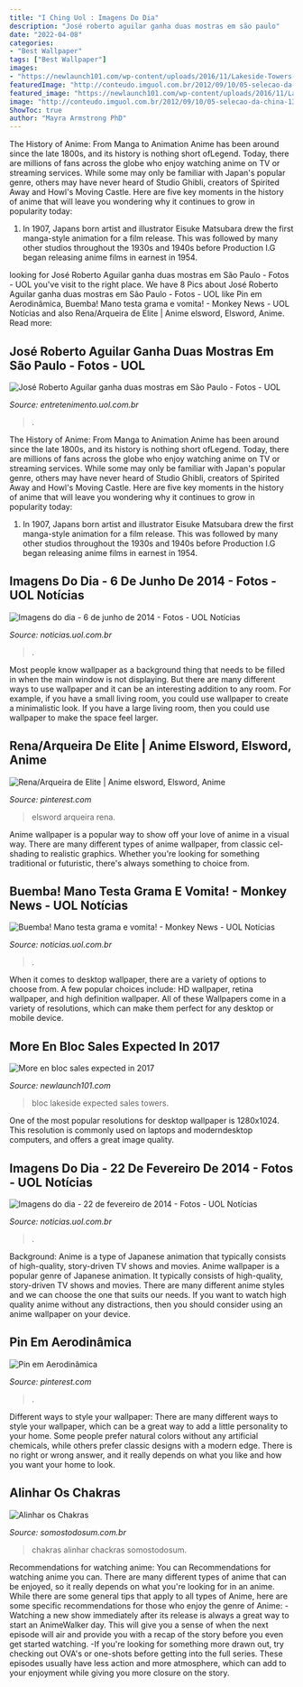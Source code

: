 ```yaml
---
title: "I Ching Uol : Imagens Do Dia"
description: "José roberto aguilar ganha duas mostras em são paulo"
date: "2022-04-08"
categories:
- "Best Wallpaper"
tags: ["Best Wallpaper"]
images:
- "https://newlaunch101.com/wp-content/uploads/2016/11/Lakeside-Towers-Jurong-En-Bloc-Singapore-1.jpg"
featuredImage: "http://conteudo.imguol.com.br/2012/09/10/05-selecao-da-china-1347313686266_500x375.jpg"
featured_image: "https://newlaunch101.com/wp-content/uploads/2016/11/Lakeside-Towers-Jurong-En-Bloc-Singapore-1.jpg"
image: "http://conteudo.imguol.com.br/2012/09/10/05-selecao-da-china-1347313686266_500x375.jpg"
ShowToc: true
author: "Mayra Armstrong PhD"
---
```



The History of Anime: From Manga to Animation
Anime has been around since the late 1800s, and its history is nothing short ofLegend. Today, there are millions of fans across the globe who enjoy watching anime on TV or streaming services. While some may only be familiar with Japan's popular genre, others may have never heard of Studio Ghibli, creators of Spirited Away and Howl's Moving Castle. Here are five key moments in the history of anime that will leave you wondering why it continues to grow in popularity today:
1) In 1907, Japans born artist and illustrator Eisuke Matsubara drew the first manga-style animation for a film release. This was followed by many other studios throughout the 1930s and 1940s before Production I.G began releasing anime films in earnest in 1954.

	

		
looking for José Roberto Aguilar ganha duas mostras em São Paulo - Fotos - UOL you've visit to the right place. We have 8 Pics about José Roberto Aguilar ganha duas mostras em São Paulo - Fotos - UOL like Pin em Aerodinâmica, Buemba! Mano testa grama e vomita! - Monkey News - UOL Notícias and also Rena/Arqueira de Elite | Anime elsword, Elsword, Anime. Read more:
		
    
## José Roberto Aguilar Ganha Duas Mostras Em São Paulo - Fotos - UOL

<img loading=lazy src="http://d.i.uol.com.br/album/joserobertoaguilar_sp2010_f_010.jpg" onerror="this.onerror=null;this.src='https://tse4.mm.bing.net/th?id=OIP.aTA6ihZidgldSDvXB3OEwwHaD3&amp;pid=15.1';" alt="José Roberto Aguilar ganha duas mostras em São Paulo - Fotos - UOL">

_Source: entretenimento.uol.com.br_

>. 

	

The History of Anime: From Manga to Animation
Anime has been around since the late 1800s, and its history is nothing short ofLegend. Today, there are millions of fans across the globe who enjoy watching anime on TV or streaming services. While some may only be familiar with Japan's popular genre, others may have never heard of Studio Ghibli, creators of Spirited Away and Howl's Moving Castle. Here are five key moments in the history of anime that will leave you wondering why it continues to grow in popularity today:
1) In 1907, Japans born artist and illustrator Eisuke Matsubara drew the first manga-style animation for a film release. This was followed by many other studios throughout the 1930s and 1940s before Production I.G began releasing anime films in earnest in 1954.

    
## Imagens Do Dia - 6 De Junho De 2014 - Fotos - UOL Notícias

<img loading=lazy src="http://conteudo.imguol.com.br/c/noticias/2014/06/06/6jun2014---metroviarios-fazem-ato-na-radial-leste-nas-imediacoes-da-estacao-tatuape-na-zona-leste-da-cidade-de-sao-paulo-no-fim-da-tarde-desta-sexta-feira-06-a-categoria-esta-paralisada-desde-essa-1402089358233_956x500.jpg" onerror="this.onerror=null;this.src='https://tse1.mm.bing.net/th?id=OIP.BkOtonvpEkYtjxESOH-DiwHaD3&amp;pid=15.1';" alt="Imagens do dia - 6 de junho de 2014 - Fotos - UOL Notícias">

_Source: noticias.uol.com.br_

>. 

	

Most people know wallpaper as a background thing that needs to be filled in when the main window is not displaying. But there are many different ways to use wallpaper and it can be an interesting addition to any room. For example, if you have a small living room, you could use wallpaper to create a minimalistic look. If you have a large living room, then you could use wallpaper to make the space feel larger.

    
## Rena/Arqueira De Elite | Anime Elsword, Elsword, Anime

<img loading=lazy src="https://i.pinimg.com/originals/6e/4c/ae/6e4cae8037f55a5878435718ec9b8279.jpg" onerror="this.onerror=null;this.src='https://tse2.mm.bing.net/th?id=OIP._AyCg_CTdcJ9enCLSSTBxAAAAA&amp;pid=15.1';" alt="Rena/Arqueira de Elite | Anime elsword, Elsword, Anime">

_Source: pinterest.com_

>elsword arqueira rena. 

	

Anime wallpaper is a popular way to show off your love of anime in a visual way. There are many different types of anime wallpaper, from classic cel-shading to realistic graphics. Whether you're looking for something traditional or futuristic, there's always something to choice from.

    
## Buemba! Mano Testa Grama E Vomita! - Monkey News - UOL Notícias

<img loading=lazy src="http://conteudo.imguol.com.br/2012/09/10/05-selecao-da-china-1347313686266_500x375.jpg" onerror="this.onerror=null;this.src='https://tse1.mm.bing.net/th?id=OIP.IeUxODiRQzxDfiVZg9yM2gHaFj&amp;pid=15.1';" alt="Buemba! Mano testa grama e vomita! - Monkey News - UOL Notícias">

_Source: noticias.uol.com.br_

>. 

	

When it comes to desktop wallpaper, there are a variety of options to choose from. A few popular choices include: HD wallpaper, retina wallpaper, and high definition wallpaper. All of these Wallpapers come in a variety of resolutions, which can make them perfect for any desktop or mobile device. 

    
## More En Bloc Sales Expected In 2017

<img loading=lazy src="https://newlaunch101.com/wp-content/uploads/2016/11/Lakeside-Towers-Jurong-En-Bloc-Singapore-1.jpg" onerror="this.onerror=null;this.src='https://tse3.mm.bing.net/th?id=OIP.Z01S405bs0rvpaXtwZGEEwHaE8&amp;pid=15.1';" alt="More en bloc sales expected in 2017">

_Source: newlaunch101.com_

>bloc lakeside expected sales towers. 

	

One of the most popular resolutions for desktop wallpaper is 1280x1024. This resolution is commonly used on laptops and moderndesktop computers, and offers a great image quality.

    
## Imagens Do Dia - 22 De Fevereiro De 2014 - Fotos - UOL Notícias

<img loading=lazy src="http://imguol.com/c/noticias/2014/02/22/22fev2014---o-fotografo-amos-nachoum-63-retratou-de-perto-a-boca-de-um-enorme-tubarao-martelo-durante-uma-expedicao-ao-largo-da-costa-de-bimini-nas-bahamas-1393078515469_956x364.jpg" onerror="this.onerror=null;this.src='https://tse1.mm.bing.net/th?id=OIP.O4qiFiZhRBtTAHD3ZXD05gHaC0&amp;pid=15.1';" alt="Imagens do dia - 22 de fevereiro de 2014 - Fotos - UOL Notícias">

_Source: noticias.uol.com.br_

>. 

	

Background: Anime is a type of Japanese animation that typically consists of high-quality, story-driven TV shows and movies.
Anime wallpaper is a popular genre of Japanese animation. It typically consists of high-quality, story-driven TV shows and movies. There are many different anime styles and we can choose the one that suits our needs. If you want to watch high quality anime without any distractions, then you should consider using an anime wallpaper on your device.

    
## Pin Em Aerodinâmica

<img loading=lazy src="https://i.pinimg.com/736x/04/40/17/044017fd1b2abffdb27647a2d8593b6e.jpg" onerror="this.onerror=null;this.src='https://tse4.mm.bing.net/th?id=OIP.coNIUNn9PW3JIusvEE2ptwHaE7&amp;pid=15.1';" alt="Pin em Aerodinâmica">

_Source: pinterest.com_

>. 

	

Different ways to style your wallpaper:
There are many different ways to style your wallpaper, which can be a great way to add a little personality to your home. Some people prefer natural colors without any artificial chemicals, while others prefer classic designs with a modern edge. There is no right or wrong answer, and it really depends on what you like and how you want your home to look.

    
## Alinhar Os Chakras

<img loading=lazy src="http://www.somostodosum.com.br/testes/chackras/chakras.jpg" onerror="this.onerror=null;this.src='https://tse3.mm.bing.net/th?id=OIP.9YWxjV9GC1nl2lRk009IyQHaEo&amp;pid=15.1';" alt="Alinhar os Chakras">

_Source: somostodosum.com.br_

>chakras alinhar chackras somostodosum. 

	

Recommendations for watching anime: You can
Recommendations for watching anime you can. There are many different types of anime that can be enjoyed, so it really depends on what you're looking for in an anime. While there are some general tips that apply to all types of Anime, here are some specific recommendations for those who enjoy the genre of Anime: 
-Watching a new show immediately after its release is always a great way to start an AnimeWalker day. This will give you a sense of when the next episode will air and provide you with a recap of the story before you even get started watching. 
-If you're looking for something more drawn out, try checking out OVA's or one-shots before getting into the full series. These episodes usually have less action and more atmosphere, which can add to your enjoyment while giving you more closure on the story.

